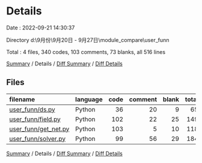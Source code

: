 # Details

Date : 2022-09-21 14:30:37

Directory d:\\9月份\\9月20日 - 9月27日\\module_compare\\user_funn

Total : 4 files,  340 codes, 103 comments, 73 blanks, all 516 lines

[Summary](results.md) / Details / [Diff Summary](diff.md) / [Diff Details](diff-details.md)

## Files
| filename | language | code | comment | blank | total |
| :--- | :--- | ---: | ---: | ---: | ---: |
| [user_funn/ds.py](/user_funn/ds.py) | Python | 36 | 20 | 9 | 65 |
| [user_funn/field.py](/user_funn/field.py) | Python | 102 | 22 | 25 | 149 |
| [user_funn/get_net.py](/user_funn/get_net.py) | Python | 103 | 5 | 10 | 118 |
| [user_funn/solver.py](/user_funn/solver.py) | Python | 99 | 56 | 29 | 184 |

[Summary](results.md) / Details / [Diff Summary](diff.md) / [Diff Details](diff-details.md)